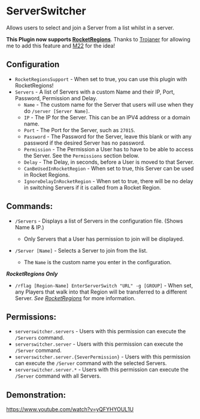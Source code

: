 # ServerSwitcher
Allows users to select and join a Server from a list whilst in a server.

**This Plugin now supports [RocketRegions](https://harbor.rocketmod.net/plugins/regions/)**. Thanks to [Trojaner](https://github.com/Trojaner) for allowing me to add this feature and [M22](https://github.com/M22RG) for the idea!

## Configuration
- `RocketRegionsSupport` - When set to true, you can use this plugin with RocketRegions!
- `Servers` - A list of Servers with a custom Name and their IP, Port, Password, Permission and Delay.
  - `Name` - The custom name for the Server that users will use when they do `/server [Server Name]`.
  - `IP` - The IP for the Server. This can be an IPV4 address or a domain name.
  - `Port` - The Port for the Server, such as `27015`.
  - `Password` - The Password for the Server, leave this blank or with any password if the desired Server has no password.
  - `Permission` - The Permission a User has to have to be able to access the Server. See the `Permissions` section below.
  - `Delay` - The Delay, in seconds, before a User is moved to that Server.
  - `CanBeUsedInRocketRegion` - When set to true, this Server can be used in Rocket Regions.
  - `IgnoreDelayInRocketRegion` - When set to true, there will be no delay in switching Servers if it is called from a Rocket Region.
## Commands:
- `/Servers` - Displays a list of Servers in the configuration file. (Shows Name & IP.)
  - Only Servers that a User has permission to join will be displayed.
  
- `/Server [Name]` - Selects a Server to join from the list.
  - The `Name` is the custom name you enter in the configuration.

***RocketRegions Only***
- `/rflag [Region-Name] EnterServerSwitch "URL" -g [GROUP]` - When set, any Players that walk into that Region will be transferred to a different Server. *See [RocketRegions](https://harbor.rocketmod.net/plugins/regions/)* for more information.

## Permissions:
- `serverswitcher.servers` - Users with this permission can execute the `/Servers` command.
- `serverswitcher.server` - Users with this permission can execute the `/Server` command.
- `serverswitcher.server.{SeverPermission}` - Users with this permission can execute the `/Server` command with the selected Servers.
- `serverswitcher.server.*` - Users with this permission can execute the `/Server` command with all Servers.

## Demonstration:
https://www.youtube.com/watch?v=yQFYHYOUL1U
 
